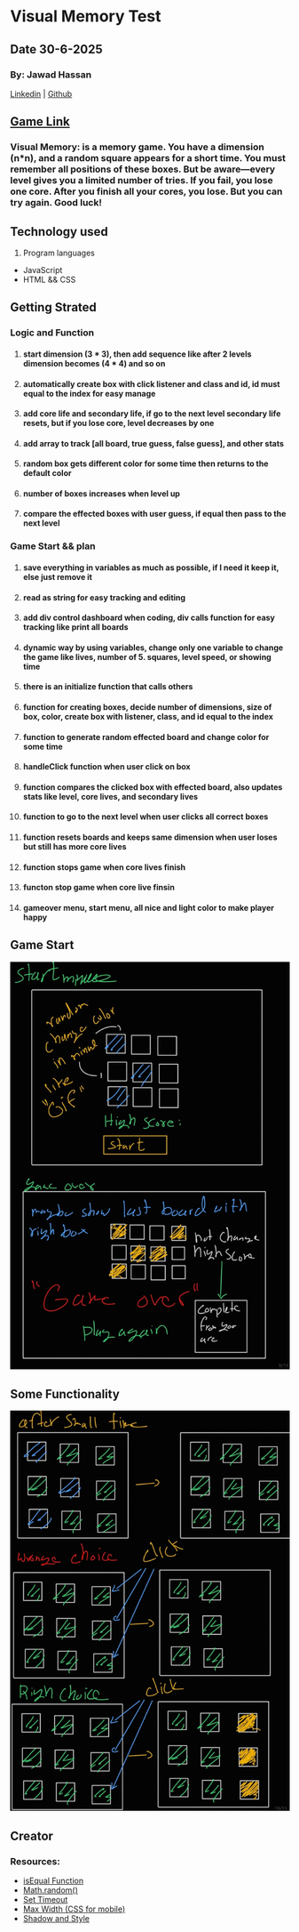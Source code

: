 # Visual Memory Test
## Date 30-6-2025

### By: Jawad Hassan
[Linkedin](#) | [Github](#) 


## [Game Link](https://visualmemory.surge.sh/)

### Visual Memory: is a memory game. You have a dimension (n*n), and a random square appears for a short time. You must remember all positions of these boxes. But be aware—every level gives you a limited number of tries. If you fail, you lose one core. After you finish all your cores, you lose. But you can try again. Good luck!


## Technology used
1. Program languages
  * JavaScript
  * HTML && CSS


## Getting Strated

### Logic and Function

1. #### start dimension (3 * 3), then add sequence like after 2 levels dimension becomes (4 * 4) and so on
2. #### automatically create box with click listener and class and id, id must equal to the index for easy manage
3. #### add core life and secondary life, if go to the next level secondary life resets, but if you lose core, level decreases by one
4. #### add array to track [all board, true guess, false guess], and other stats
5. #### random box gets different color for some time then returns to the default color
6. #### number of boxes increases when level up
7. #### compare the effected boxes with user guess, if equal then pass to the next level


### Game Start && plan


1. #### save everything in variables as much as possible, if I need it keep it, else just remove it
2. #### read as string for easy tracking and editing
3. #### add div control dashboard when coding, div calls function for easy tracking like print all boards
4. #### dynamic way by using variables, change only one variable to change the game like lives, number of 5. squares, level speed, or showing time
6. #### there is an initialize function that calls others
7. #### function for creating boxes, decide number of dimensions, size of box, color, create box with listener, class, and id equal to the index
8. #### function to generate random effected board and change color for some time
9. #### handleClick function when user click on box
10. #### function compares the clicked box with effected board, also updates stats like level, core lives, and secondary lives
11. #### function to go to the next level when user clicks all correct boxes
12. #### function resets boards and keeps same dimension when user loses but still has more core lives
13. #### function stops game when core lives finish
14. #### functon stop game when core live finsin
15. #### gameover menu, start menu, all nice and light color to make player happy

##
## Game Start
![image](./gmeMenu.jpg)

##
## Some Functionality 
![image](./gameLogic.jpg)

## Creator

### Resources:

- [isEqual Function](https://quickref.me/compare-two-arrays-regardless-of-order.html)
- [Math.random()](https://stackoverflow.com/questions/9071573/is-there-a-simple-way-to-make-a-random-selection-from-an-array-in-javascript-or)
- [Set Timeout](https://www.youtube.com/@BroCode)
- [Max Width (CSS for mobile)](https://stackoverflow.com/questions/16156225/how-to-change-css-based-on-mobile-device)
- [Shadow and Style](https://www.youtube.com/@BroCode)
